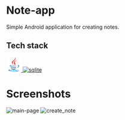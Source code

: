 # Note-app
Simple Android application for creating notes.
<h2 align="left">Tech stack</h2>
<p align="left"> 
  <a href="https://www.java.com" target="_blank" rel="noreferrer"> <img src="https://raw.githubusercontent.com/devicons/devicon/master/icons/java/java-original.svg" alt="java" width="40" height="40"/> </a> 
  <a href="https://www.sqlite.org/" target="_blank" rel="noreferrer"> <img src="https://www.vectorlogo.zone/logos/sqlite/sqlite-icon.svg" alt="sqlite" width="40" height="40"/> </a> 
</p>

# Screenshots
![main-page](https://user-images.githubusercontent.com/95759302/170525882-013e9b47-1ef6-4929-82d6-5622568b5ef3.png)
![create_note](https://user-images.githubusercontent.com/95759302/170525891-3ddf8f02-cb2e-4168-9946-9c5c3ad5bd8f.png)

